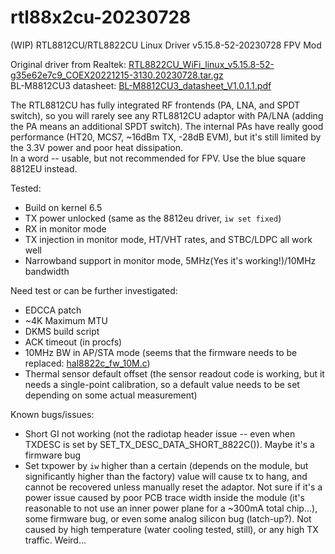 # rtl88x2cu-20230728
(WIP) RTL8812CU/RTL8822CU Linux Driver v5.15.8-52-20230728 FPV Mod  

Original driver from Realtek: [RTL8822CU_WiFi_linux_v5.15.8-52-g35e62e7c9_COEX20221215-3130.20230728.tar.gz](https://github.com/libc0607/rtl88x2cu-20230728/blob/main/doc/RTL8822CU_WiFi_linux_v5.15.8-52-g35e62e7c9_COEX20221215-3130.20230728.tar.gz)  
BL-M8812CU3 datasheet: [BL-M8812CU3_datasheet_V1.0.1.1.pdf](https://github.com/libc0607/rtl88x2cu-20230728/blob/main/doc/BL-M8812CU3_datasheet_V1.0.1.1.pdf)  

The RTL8812CU has fully integrated RF frontends (PA, LNA, and SPDT switch), so you will rarely see any RTL8812CU adaptor with PA/LNA (adding the PA means an additional SPDT switch). 
The internal PAs have really good performance (HT20, MCS7, ~16dBm TX, -28dB EVM), but it's still limited by the 3.3V power and poor heat dissipation.  
In a word -- usable, but not recommended for FPV. Use the blue square 8812EU instead.  

Tested:  
 - Build on kernel 6.5  
 - TX power unlocked (same as the 8812eu driver, ```iw set fixed```)  
 - RX in monitor mode  
 - TX injection in monitor mode, HT/VHT rates, and STBC/LDPC all work well  
 - Narrowband support in monitor mode, 5MHz(Yes it's working!)/10MHz bandwidth

Need test or can be further investigated:  
 - EDCCA patch  
 - \~4K Maximum MTU  
 - DKMS build script
 - ACK timeout (in procfs)
 - 10MHz BW in AP/STA mode (seems that the firmware needs to be replaced: [hal8822c_fw_10M.c](https://github.com/libc0607/rtl88x2cu-20230728/blob/main/hal/rtl8822c/hal8822c_fw_10M.c))
 - Thermal sensor default offset (the sensor readout code is working, but it needs a single-point calibration, so a default value needs to be set depending on some actual measurement)

Known bugs/issues:  
 - Short GI not working (not the radiotap header issue -- even when TXDESC is set by SET_TX_DESC_DATA_SHORT_8822C()). Maybe it's a firmware bug
 - Set txpower by ```iw``` higher than a certain (depends on the module, but significantly higher than the factory) value will cause tx to hang, and cannot be recovered unless manually reset the adaptor. Not sure if it's a power issue caused by poor PCB trace width inside the module (it's reasonable to not use an inner power plane for a ~300mA total chip...), some firmware bug, or even some analog silicon bug (latch-up?). Not caused by high temperature (water cooling tested, still), or any high TX traffic. Weird...
